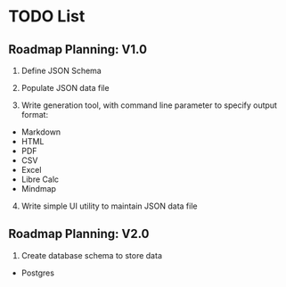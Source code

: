 # TODO List

## Roadmap Planning: V1.0 

1. Define JSON Schema

2. Populate JSON data file 

3. Write generation tool, with command line parameter to specify output format:
  + Markdown 
  + HTML
  + PDF 
  + CSV
  + Excel
  + Libre Calc 
  + Mindmap

4. Write simple UI utility to maintain JSON data file 



## Roadmap Planning: V2.0 

1. Create database schema to store data 
  + Postgres 




